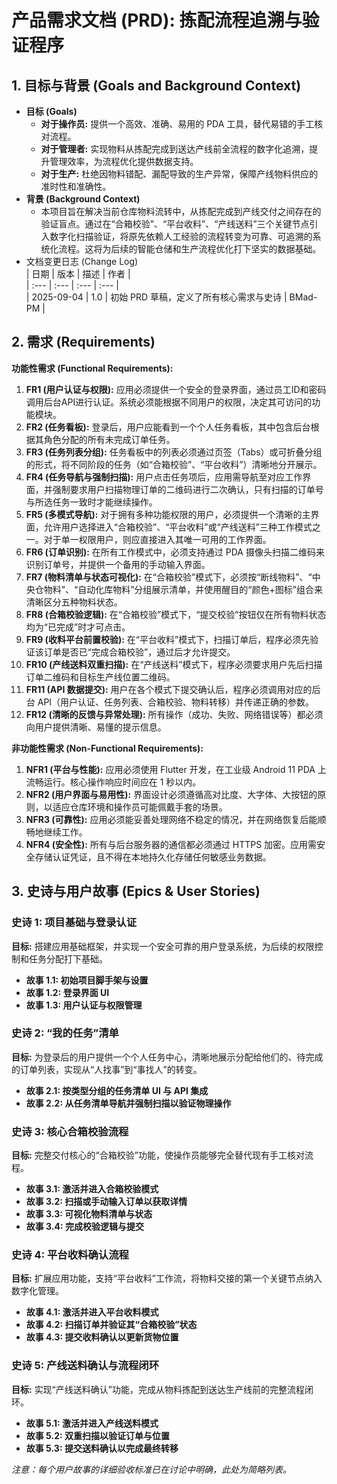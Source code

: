 # **产品需求文档 (PRD): 拣配流程追溯与验证程序**

## **1\. 目标与背景 (Goals and Background Context)**

* **目标 (Goals)**  
  * **对于操作员:** 提供一个高效、准确、易用的 PDA 工具，替代易错的手工核对流程。  
  * **对于管理者:** 实现物料从拣配完成到送达产线前全流程的数字化追溯，提升管理效率，为流程优化提供数据支持。  
  * **对于生产:** 杜绝因物料错配、漏配导致的生产异常，保障产线物料供应的准时性和准确性。  
* **背景 (Background Context)**  
  * 本项目旨在解决当前仓库物料流转中，从拣配完成到产线交付之间存在的验证盲点。通过在“合箱校验”、“平台收料”、“产线送料”三个关键节点引入数字化扫描验证，将原先依赖人工经验的流程转变为可靠、可追溯的系统化流程。这将为后续的智能仓储和生产流程优化打下坚实的数据基础。  
* 文档变更日志 (Change Log)  
  | 日期 | 版本 | 描述 | 作者 |  
  | :--- | :--- | :--- | :--- |  
  | 2025-09-04 | 1.0 | 初始 PRD 草稿，定义了所有核心需求与史诗 | BMad-PM |

## **2\. 需求 (Requirements)**

**功能性需求 (Functional Requirements):**

1. **FR1 (用户认证与权限):** 应用必须提供一个安全的登录界面，通过员工ID和密码调用后台API进行认证。系统必须能根据不同用户的权限，决定其可访问的功能模块。  
2. **FR2 (任务看板):** 登录后，用户应能看到一个个人任务看板，其中包含后台根据其角色分配的所有未完成订单任务。  
3. **FR3 (任务列表分组):** 任务看板中的列表必须通过页签（Tabs）或可折叠分组的形式，将不同阶段的任务（如“合箱校验”、“平台收料”）清晰地分开展示。  
4. **FR4 (任务导航与强制扫描):** 用户点击任务项后，应用需导航至对应工作界面，并强制要求用户扫描物理订单的二维码进行二次确认，只有扫描的订单号与所选任务一致时才能继续操作。  
5. **FR5 (多模式导航):** 对于拥有多种功能权限的用户，必须提供一个清晰的主界面，允许用户选择进入“合箱校验”、“平台收料”或“产线送料”三种工作模式之一。对于单一权限用户，则应直接进入其唯一可用的工作界面。  
6. **FR6 (订单识别):** 在所有工作模式中，必须支持通过 PDA 摄像头扫描二维码来识别订单号，并提供一个备用的手动输入界面。  
7. **FR7 (物料清单与状态可视化):** 在“合箱校验”模式下，必须按“断线物料”、“中央仓物料”、“自动化库物料”分组展示清单，并使用醒目的“颜色+图标”组合来清晰区分五种物料状态。  
8. **FR8 (合箱校验逻辑):** 在“合箱校验”模式下，“提交校验”按钮仅在所有物料状态均为“已完成”时才可点击。  
9. **FR9 (收料平台前置校验):** 在“平台收料”模式下，扫描订单后，程序必须先验证该订单是否已“完成合箱校验”，通过后才允许提交。  
10. **FR10 (产线送料双重扫描):** 在“产线送料”模式下，程序必须要求用户先后扫描订单二维码和目标生产线位置二维码。  
11. **FR11 (API 数据提交):** 用户在各个模式下提交确认后，程序必须调用对应的后台 API（用户认证、任务列表、合箱校验、物料转移）并传递正确的参数。  
12. **FR12 (清晰的反馈与异常处理):** 所有操作（成功、失败、网络错误等）都必须向用户提供清晰、易懂的提示信息。

**非功能性需求 (Non-Functional Requirements):**

1. **NFR1 (平台与性能):** 应用必须使用 Flutter 开发，在工业级 Android 11 PDA 上流畅运行。核心操作响应时间应在 1 秒以内。  
2. **NFR2 (用户界面与易用性):** 界面设计必须遵循高对比度、大字体、大按钮的原则，以适应仓库环境和操作员可能佩戴手套的场景。  
3. **NFR3 (可靠性):** 应用必须能妥善处理网络不稳定的情况，并在网络恢复后能顺畅地继续工作。  
4. **NFR4 (安全性):** 所有与后台服务器的通信都必须通过 HTTPS 加密。应用需安全存储认证凭证，且不得在本地持久化存储任何敏感业务数据。

## **3\. 史诗与用户故事 (Epics & User Stories)**

### **史诗 1: 项目基础与登录认证**

**目标:** 搭建应用基础框架，并实现一个安全可靠的用户登录系统，为后续的权限控制和任务分配打下基础。

* **故事 1.1: 初始项目脚手架与设置**  
* **故事 1.2: 登录界面 UI**  
* **故事 1.3: 用户认证与权限管理**

### **史诗 2: “我的任务”清单**

**目标:** 为登录后的用户提供一个个人任务中心，清晰地展示分配给他们的、待完成的订单列表，实现从“人找事”到“事找人”的转变。

* **故事 2.1: 按类型分组的任务清单 UI 与 API 集成**  
* **故事 2.2: 从任务清单导航并强制扫描以验证物理操作**

### **史诗 3: 核心合箱校验流程**

**目标:** 完整交付核心的“合箱校验”功能，使操作员能够完全替代现有手工核对流程。

* **故事 3.1: 激活并进入合箱校验模式**  
* **故事 3.2: 扫描或手动输入订单以获取详情**  
* **故事 3.3: 可视化物料清单与状态**  
* **故事 3.4: 完成校验逻辑与提交**

### **史诗 4: 平台收料确认流程**

**目标:** 扩展应用功能，支持“平台收料”工作流，将物料交接的第一个关键节点纳入数字化管理。

* **故事 4.1: 激活并进入平台收料模式**  
* **故事 4.2: 扫描订单并验证其“合箱校验”状态**  
* **故事 4.3: 提交收料确认以更新货物位置**

### **史诗 5: 产线送料确认与流程闭环**

**目标:** 实现“产线送料确认”功能，完成从物料拣配到送达生产线前的完整流程闭环。

* **故事 5.1: 激活并进入产线送料模式**  
* **故事 5.2: 双重扫描以验证订单与位置**  
* **故事 5.3: 提交送料确认以完成最终转移**

*注意：每个用户故事的详细验收标准已在讨论中明确，此处为简略列表。*